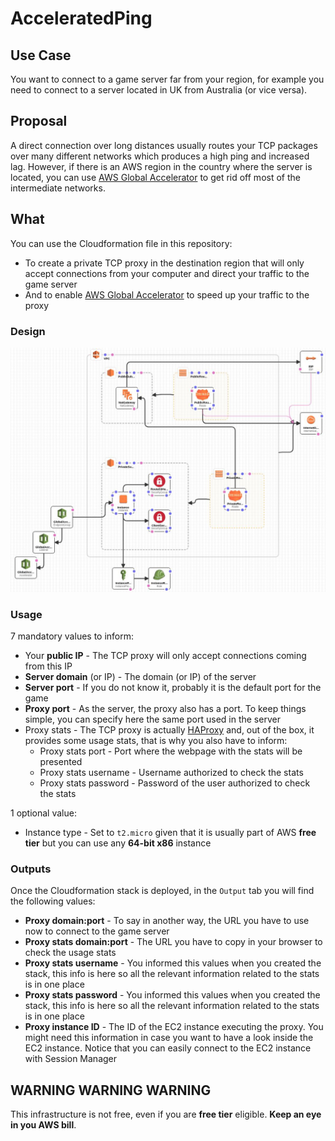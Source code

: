 # AcceleratedPing

## Use Case

You want to connect to a game server far from your region, for example you need to connect to a server located in UK from Australia (or vice versa).

## Proposal

A direct connection over long distances usually routes your TCP packages over many different networks which produces a high ping and increased lag. However, if there is an AWS region in the country where the server is located, you can use [AWS Global Accelerator](https://aws.amazon.com/global-accelerator) to get rid off most of the intermediate networks.

## What

You can use the Cloudformation file in this repository:
* To create a private TCP proxy in the destination region that will only accept connections from your computer and direct your traffic to the game server
* And to enable [AWS Global Accelerator](https://aws.amazon.com/global-accelerator) to speed up your traffic to the proxy

### Design

![Design](/Images/Design.jpg?raw=true)

### Usage

7 mandatory values to inform:
* Your **public IP** - The TCP proxy will only accept connections coming from this IP
* **Server domain** (or IP) - The domain (or IP) of the server
* **Server port** - If you do not know it, probably it is the default port for the game
* **Proxy port** - As the server, the proxy also has a port. To keep things simple, you can specify here the same port used in the server
* Proxy stats - The TCP proxy is actually [HAProxy](http://www.haproxy.org/) and, out of the box, it provides some usage stats, that is why you also have to inform:
  * Proxy stats port - Port where the webpage with the stats will be presented
  * Proxy stats username - Username authorized to check the stats
  * Proxy stats password - Password of the user authorized to check the stats

1 optional value:
* Instance type - Set to `t2.micro` given that it is usually part of AWS **free tier** but you can use any **64-bit x86** instance

### Outputs

Once the Cloudformation stack is deployed, in the `Output` tab you will find the following values:
* **Proxy domain:port** - To say in another way, the URL you have to use now to connect to the game server
* **Proxy stats domain:port** - The URL you have to copy in your browser to check the usage stats
* **Proxy stats username** - You informed this values when you created the stack, this info is here so all the relevant information related to the stats is in one place
* **Proxy stats password** - You informed this values when you created the stack, this info is here so all the relevant information related to the stats is in one place
* **Proxy instance ID** - The ID of the EC2 instance executing the proxy. You might need this information in case you want to have a look inside the EC2 instance. Notice that you can easily connect to the EC2 instance with Session Manager

## WARNING WARNING WARNING

This infrastructure is not free, even if you are **free tier** eligible. **Keep an eye in you AWS bill**.
